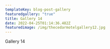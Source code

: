 ```yaml
---
templateKey: blog-post-gallery
featuredgallery: "true"
title: Gallery 14
date: 2022-04-25T01:14:36.482Z
featuredimage: /img/thecedarmotelgallery12.jpg
---
```

Gallery 14